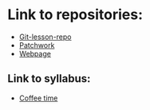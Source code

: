 # Link to repositories:
* [Git-lesson-repo](https://github.com/mark182182/git-lesson-repository)
* [Patchwork](https://github.com/mark182182/patchwork)
* [Webpage](https://github.com/mark182182/mark182182.github.io)

## Link to syllabus:
* [Coffee time](https://github.com/green-fox-academy/coffee-syllabus)
